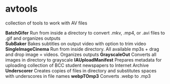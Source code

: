 # avtools
collection of tools to work with AV files

<b>BatchGifer</b> Run from inside a directory to convert .mkv, .mp4, or .avi files to .gif and organizes outputs <br>
<b>SubBaker</b> Bakes subtitles on output video with option to trim video <br>
<b>SingleImageCinema</b> Run from inside directory. All available mp3s + drag and drop image = videos. Organizes outputs
<b>GrayscaleOut</b> Converts all images in directory to grayscale
<b>IAUploadManifest</b> Prepares metadata for uploading collection of BCC student newspapers to Internet Archive
<b>Underscorer</b> Creates copies of files in directory and substitutes spaces with underscores in file names
<b>webpTOmp3</b> Converts .webp to .mp3
